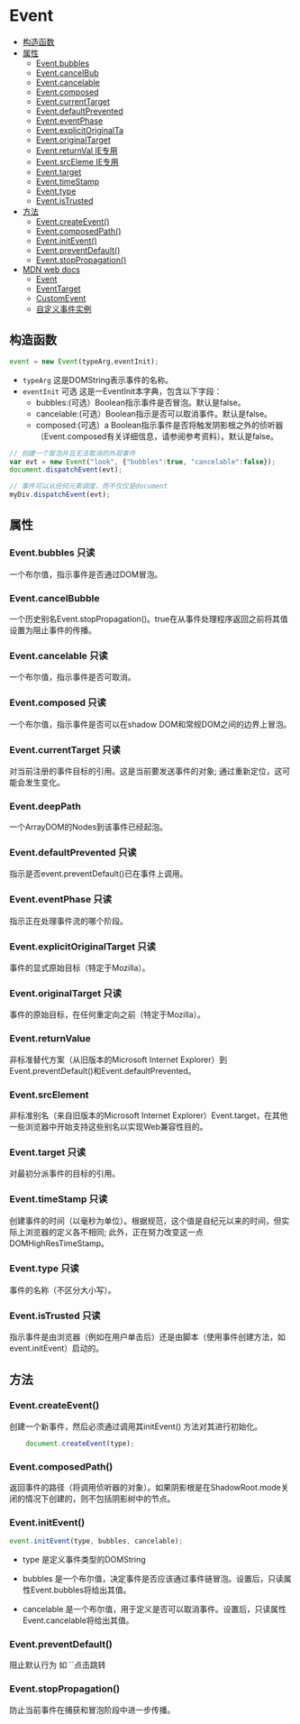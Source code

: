 # Event

* [构造函数](#constructor)
* [属性](#p)
    * [Event.bubbles](#event-bubbles)
    * [Event.cancelBub](#event-cancel)
    * [Event.cancelable](#event-cancelable)
    * [Event.composed](#event-composed)
    * [Event.currentTarget](#event-currenttarget)
    * [Event.defaultPrevented](#event-default)
    * [Event.eventPhase](#event-eventphase)
    * [Event.explicitOriginalTa](#event-explicit)
    * [Event.originalTarget ](#event-original)
    * [Event.returnVal IE专用](#event-return)
    * [Event.srcEleme IE专用](#event-src)
    * [Event.target](#event-target)
    * [Event.timeStamp](#event-time)
    * [Event.type](#event-type)
    * [Event.isTrusted](#event-istrusted)
* [方法](#m)
    * [Event.createEvent()](#event-m-1)
    * [Event.composedPath()](#event-m-2)
    * [Event.initEvent()](#event-m-3)
    * [Event.preventDefault()](#event-m-4)
    * [Event.stopPropagation()](#event-m-5)
* [MDN web docs](#other)
    * [Event](https://developer.mozilla.org/en-US/docs/Web/API/Event)
    * [EventTarget](https://developer.mozilla.org/en-US/docs/Web/API/EventTarget)
    * [CustomEvent](https://developer.mozilla.org/en-US/docs/Web/API/CustomEvent)
    * [自定义事件实例](https://developer.mozilla.org/en-US/docs/Web/Guide/Events/Creating_and_triggering_events)

<h2 id="constructor">构造函数</h2>

```js
event = new Event(typeArg,eventInit);
```

* `typeArg` 这是DOMString表示事件的名称。
* `eventInit`  可选 这是一EventInit本字典，包含以下字段：
    * bubbles:(可选）Boolean指示事件是否冒泡。默认是false。
    * cancelable:(可选）Boolean指示是否可以取消事件。默认是false。
    * composed:(可选）a Boolean指示事件是否将触发阴影根之外的侦听器（Event.composed有关详细信息，请参阅参考资料）。默认是false。

```js
// 创建一个冒泡并且无法取消的外观事件
var evt = new Event("look", {"bubbles":true, "cancelable":false});
document.dispatchEvent(evt);

// 事件可以从任何元素调度，而不仅仅是document
myDiv.dispatchEvent(evt);
```

<h2 id="p">属性</h2>

<h3 id="event-bubbles">Event.bubbles 只读</h3>
一个布尔值，指示事件是否通过DOM冒泡。

<h3 id="event-cancel">Event.cancelBubble</h3>
一个历史别名Event.stopPropagation()。true在从事件处理程序返回之前将其值设置为阻止事件的传播。

<h3 id="event-cancelable">Event.cancelable 只读</h3>
一个布尔值，指示事件是否可取消。

<h3 id="event-composed">Event.composed 只读</h3>
一个布尔值，指示事件是否可以在shadow DOM和常规DOM之间的边界上冒泡。

<h3 id="event-current">Event.currentTarget 只读</h3>
对当前注册的事件目标的引用。这是当前要发送事件的对象; 通过重新定位，这可能会发生变化。

<h3 id="event-deep">Event.deepPath </h3>
一个ArrayDOM的Nodes到该事件已经起泡。

<h3 id="event-default">Event.defaultPrevented 只读</h3>
指示是否event.preventDefault()已在事件上调用。

<h3 id="event-eventphase">Event.eventPhase 只读</h3>
指示正在处理事件流的哪个阶段。

<h3 id="event-explicit">Event.explicitOriginalTarget  只读</h3>
事件的显式原始目标（特定于Mozilla）。

<h3 id="event-original">Event.originalTarget  只读</h3>
事件的原始目标，在任何重定向之前（特定于Mozilla）。

<h3 id="event-return">Event.returnValue </h3>
非标准替代方案（从旧版本的Microsoft Internet Explorer）到Event.preventDefault()和Event.defaultPrevented。

<h3 id="event-src">Event.srcElement </h3>
非标准别名（来自旧版本的Microsoft Internet Explorer）Event.target，在其他一些浏览器中开始支持这些别名以实现Web兼容性目的。

<h3 id="event-target">Event.target 只读</h3>
对最初分派事件的目标的引用。

<h3 id="event-time">Event.timeStamp 只读</h3>
创建事件的时间（以毫秒为单位）。根据规范，这个值是自纪元以来的时间，但实际上浏览器的定义各不相同; 此外，正在努力改变这一点DOMHighResTimeStamp。

<h3 id="event-type">Event.type 只读</h3>
事件的名称（不区分大小写）。

<h3 id="event-istrusted">Event.isTrusted 只读</h3>
指示事件是由浏览器（例如在用户单击后）还是由脚本（使用事件创建方法，如event.initEvent）启动的。


<h2 id="m">方法</h2>

<h3 id="event-m-1">Event.createEvent()</h3>
创建一个新事件，然后必须通过调用其initEvent() 方法对其进行初始化。

```js
    document.createEvent(type);
```
<h3 id="event-m-2">Event.composedPath()</h3>
返回事件的路径（将调用侦听器的对象）。如果阴影根是在ShadowRoot.mode关闭的情况下创建的，则不包括阴影树中的节点。

<h3 id="event-m-3">Event.initEvent()</h3>

```js
event.initEvent(type, bubbles, cancelable);
```

* type
是定义事件类型的DOMString

* bubbles
是一个布尔值，决定事件是否应该通过事件链冒泡。设置后，只读属性Event.bubbles将给出其值。

* cancelable
是一个布尔值，用于定义是否可以取消事件。设置后，只读属性Event.cancelable将给出其值。

<h3 id="event-m-4">Event.preventDefault()</h3>
阻止默认行为 如 `<a>`点击跳转

<h3 id="event-m-5">Event.stopPropagation()</h3>
防止当前事件在捕获和冒泡阶段中进一步传播。
